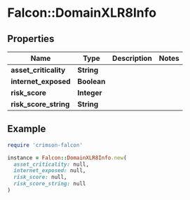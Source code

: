 # Falcon::DomainXLR8Info

## Properties

| Name | Type | Description | Notes |
| ---- | ---- | ----------- | ----- |
| **asset_criticality** | **String** |  |  |
| **internet_exposed** | **Boolean** |  |  |
| **risk_score** | **Integer** |  |  |
| **risk_score_string** | **String** |  |  |

## Example

```ruby
require 'crimson-falcon'

instance = Falcon::DomainXLR8Info.new(
  asset_criticality: null,
  internet_exposed: null,
  risk_score: null,
  risk_score_string: null
)
```

